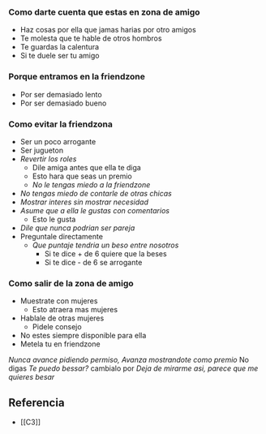 ### Como darte cuenta que estas en zona de amigo
- Haz cosas por ella que jamas harias por otro amigos
- Te molesta que te hable de otros hombros
- Te guardas la calentura
- Si te duele ser tu amigo


### Porque entramos en la friendzone
- Por ser demasiado lento 
- Por ser demasiado bueno


### Como evitar la friendzona
- Ser un poco arrogante
- Ser jugueton 
- *Revertir los roles*
	- Dile amiga antes que ella te diga
	- Esto hara que seas un premio
	- *No le tengas miedo a la friendzone*
- *No tengas miedo de contarle de otras chicas*
- *Mostrar interes sin mostrar necesidad*
- *Asume que a ella le gustas con comentarios*
	- Esto le gusta
- *Dile que nunca podrian ser pareja*
- Preguntale directamente
	- *Que puntaje tendria un beso entre nosotros*
		- Si te dice + de 6 quiere que la beses
		- Si te dice - de 6 se arrogante


### Como salir de la zona de amigo
- Muestrate con mujeres
	- Esto atraera mas mujeres
- Hablale de otras mujeres
	- Pidele consejo
- No estes siempre disponible para ella
- Metela tu en friendzone



*Nunca avance pidiendo permiso, Avanza mostrandote como premio*
	No digas *Te puedo bessar?* cambialo por *Deja de mirarme asi, parece que me quieres besar*



## Referencia
- [[C3]]